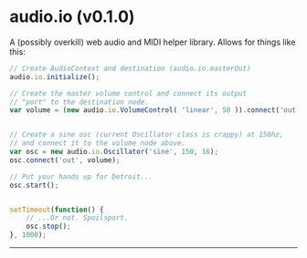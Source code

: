 audio.io (v0.1.0)
=================

A (possibly overkill) web audio and MIDI helper library. Allows for things like this:

```javascript
// Create AudioContext and destination (audio.io.masterOut)
audio.io.initialize();

// Create the master volume control and connect its output
// "port" to the destination node.
var volume = (new audio.io.VolumeControl( 'linear', 50 )).connect('out', audio.io.masterOut);


// Create a sine osc (current Oscillator class is crappy) at 150hz,
// and connect it to the volume node above.
var osc = new audio.io.Oscillator('sine', 150, 16);
osc.connect('out', volume);

// Put your hands up for Detroit...
osc.start();


setTimeout(function() {
	// ...Or not. Spoilsport.
	osc.stop();
}, 1000);
```

----